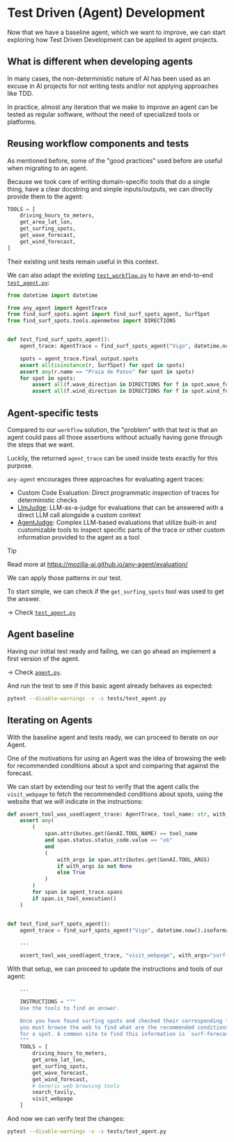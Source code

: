 # Test Driven (Agent) Development

Now that we have a baseline agent, which we want to improve, we can start exploring how
Test Driven Development can be applied to agent projects.

## What is different when developing agents

In many cases, the non-deterministic nature of AI has been used as an excuse
in AI projects for not writing tests and/or not applying approaches like TDD.

In practice, almost any iteration that we make to improve an agent can be tested
as regular software, without the need of specialized tools or platforms.

## Reusing workflow components and tests

As mentioned before, some of the "good practices" used before are useful when
migrating to an agent.

Because we took care of writing domain-specific tools that do a single thing, have a clear
docstring and simple inputs/outputs, we can directly provide them to the agent:

```python
TOOLS = [
    driving_hours_to_meters,
    get_area_lat_lon,
    get_surfing_spots,
    get_wave_forecast,
    get_wind_forecast,
]
```
Their existing unit tests remain useful in this context.

We can also adapt the existing [`test_workflow.py`](../tests/test_workflow.py) to
have an end-to-end [`test_agent.py`](../tests/test_agent.py):

```python
from datetime import datetime

from any_agent import AgentTrace
from find_surf_spots.agent import find_surf_spots_agent, SurfSpot
from find_surf_spots.tools.openmeteo import DIRECTIONS


def test_find_surf_spots_agent():
    agent_trace: AgentTrace = find_surf_spots_agent("Vigo", datetime.now().isoformat())

    spots = agent_trace.final_output.spots
    assert all(isinstance(r, SurfSpot) for spot in spots)
    assert any(r.name == "Praia de Patos" for spot in spots)
    for spot in spots:
        assert all(f.wave_direction in DIRECTIONS for f in spot.wave_forecast)
        assert all(f.wind_direction in DIRECTIONS for f in spot.wind_forecast)
```

## Agent-specific tests

Compared to our `workflow` solution, the "problem" with that test is that
an agent could pass all those assertions without actually having gone
through the steps that we want.

Luckily, the returned `agent_trace` can be used inside tests exactly for this purpose.

`any-agent` encourages three approaches for evaluating agent traces:

- Custom Code Evaluation: Direct programmatic inspection of traces for deterministic checks
- [LlmJudge](https://mozilla-ai.github.io/any-agent/api/evaluation/#any_agent.evaluation.LlmJudge): LLM-as-a-judge for evaluations that can be answered with a direct LLM call alongside a custom context
- [AgentJudge](https://mozilla-ai.github.io/any-agent/api/evaluation/#any_agent.evaluation.AgentJudge): Complex LLM-based evaluations that utilize built-in and customizable tools to inspect specific parts of the trace or other custom information provided to the agent as a tool

> [!TIP]
> Read more at https://mozilla-ai.github.io/any-agent/evaluation/

We can apply those patterns in our test.

To start simple, we can check if the `get_surfing_spots` tool was used
to get the answer.

-> Check [`test_agent.py`](../tests/test_agent.py)

## Agent baseline

Having our initial test ready and failing, we can go ahead an implement
a first version of the agent.

-> Check [`agent.py`](../src/find_surf_spots/agent.py).

And run the test to see if this basic agent already behaves as expected:

```bash
pytest --disable-warnings -v -s tests/test_agent.py
```

## Iterating on Agents

With the baseline agent and tests ready, we can proceed to iterate on our Agent.

One of the motivations for using an Agent was the idea of browsing the web
for recommended conditions about a spot and comparing that against the forecast.

We can start by extending our test to verify that the agent calls the
`visit_webpage` to fetch the recommended conditions about spots, using the website that we will indicate in the instructions:

```python
def assert_tool_was_used(agent_trace: AgentTrace, tool_name: str, with_args: str = None):
    assert any(
        (
            span.attributes.get(GenAI.TOOL_NAME) == tool_name
            and span.status.status_code.value == "ok"
            and
            (
                with_args in span.attributes.get(GenAI.TOOL_ARGS)
                if with_args is not None
                else True
            )
        )
        for span in agent_trace.spans
        if span.is_tool_execution()
    )


def test_find_surf_spots_agent():
    agent_trace = find_surf_spots_agent("Vigo", datetime.now().isoformat())

    ...

    assert_tool_was_used(agent_trace, "visit_webpage", with_args="surf-forecast.com")
```

With that setup, we can proceed to update the instructions and tools of our agent:

```python
    ...

    INSTRUCTIONS = """
    Use the tools to find an answer.

    Once you have found surfing spots and checked their corresponding forecast,
    you must browse the web to find what are the recommended conditions
    for a spot. A common site to find this information is `surf-forecast.com`.
    """
    TOOLS = [
        driving_hours_to_meters,
        get_area_lat_lon,
        get_surfing_spots,
        get_wave_forecast,
        get_wind_forecast,
        # Generic web browsing tools
        search_tavily,
        visit_webpage
    ]
```

And now we can verify test the changes:

```bash
pytest --disable-warnings -v -s tests/test_agent.py
```
